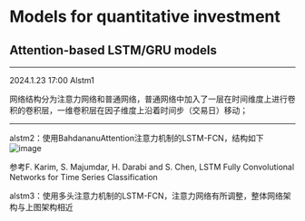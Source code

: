 # Models for quantitative investment

## Attention-based LSTM/GRU models

---
2024.1.23 17:00  Alstm1

网络结构分为注意力网络和普通网络，普通网络中加入了一层在时间维度上进行卷积的卷积层，一维卷积层在因子维度上沿着时间步（交易日）移动；

---
alstm2：使用BahdananuAttention注意力机制的LSTM-FCN，结构如下
![image](https://github.com/SKYDOGGGG/miyuan/assets/140141758/9da751b8-cb34-4c4b-9bf5-d43a026da48d)

参考F. Karim, S. Majumdar, H. Darabi and S. Chen, LSTM Fully Convolutional Networks for Time Series Classification

alstm3：使用多头注意力机制的LSTM-FCN，注意力网络有所调整，整体网络架构与上图架构相近
